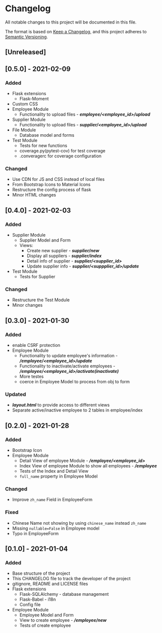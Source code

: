 # Changelog
All notable changes to this project will be documented in this file.

The format is based on [Keep a Changelog](https://keepachangelog.com/en/1.0.0/),
and this project adheres to [Semantic Versioning](https://semver.org/spec/v2.0.0.html).

## [Unreleased]

## [0.5.0] - 2021-02-09
### Added
- Flask extensions
  - Flask-Moment
- Custom CSS
- Employee Module
  - Functionality to upload files - ***employee/<employee_id>/upload***
- Supplier Module
  - Functionality to upload files - ***supplier/<employee_id>/upload***
- File Module
  - Database model and forms
- Test Module
  - Tests for new functions
  - coverage.py(pytest-cov) for test coverage
  - .converagerc for coverage configuration

### Changed
- Use CDN for JS and CSS instead of local files
- From Bootstrap Icons to Material Icons
- Restructure the config process of flask
- Minor HTML changes

## [0.4.0] - 2021-02-03
### Added
- Supplier Module
  - Supplier Model and Form
  - Views:
    - Create new supplier - ***supplier/new***
    - Display all suppliers - ***supplier/index***
    - Detail info of supplier - ***supplier/<supplier_id>***
    - Update supplier info - ***supplier/<suppplier_id>/update***
- Test Module
  - Tests for Supplier

### Changed
- Restructure the Test Module
- Minor changes

## [0.3.0] - 2021-01-30 
### Added
- enable CSRF protection
- Employee Module
  - Functionality to update employee's information - ***/employee/<employee_id>/update***
  - Functionality to inactivate/activate employees - ***/employee/<employee_id>/activate(inactivate)***
  - More testes
  - coerce in Employee Model to process from obj to form

### Updated
- ***layout.html*** to provide access to different views
- Separate active/inactive employee to 2 tables in employee/index

## [0.2.0] - 2021-01-28
### Added
- Bootstrap Icon
- Employee Module
  - Detail View of employee Module - ***/employee/<employee_id>***
  - Index View of employee Module to show all employees - ***/employee***
  - Tests of the Index and Detail View
  - `full_name` property in Employee Model

### Changed
- Improve `zh_name` Field in EmployeeForm 

### Fixed
- Chinese Name not showing by using `chinese_name` instead `zh_name`
- Missing `nullable=False` in Employee model
- Typo in EmployeeForm

## [0.1.0] - 2021-01-04
### Added
- Base structure of the project
- This CHANGELOG file to track the developer of the project
- gitignore, README and LICENSE files
- Flask extensions
  - Flask-SQLAlchemy - database management
  - Flask-Babel - i18n
  - Config file
- Employee Module
  - Employee Model and Form
  - View to create employee - ***/employee/new***
  - Tests of create employee
